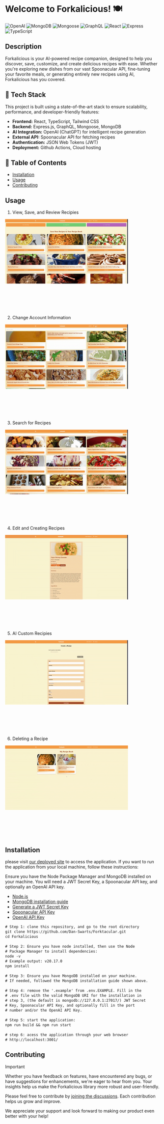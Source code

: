 <!-- prettier-ignore -->
# Welcome to Forkalicious! 🍽️

![OpenAI](https://img.shields.io/badge/ChatGPT-Integration-%2316A180?logo=openai) ![MongoDB](https://img.shields.io/badge/MongoDB-%23429E47?logo=mongoDB&logoColor=white) ![Mongoose](https://img.shields.io/badge/Mongoose-%23880000?logo=Mongoose&logoColor=white) ![GraphQL](https://img.shields.io/badge/GraphQL-%23F25CC0?logo=graphql) ![React](https://img.shields.io/badge/React-%2361DAFB?logo=react&logoColor=white) ![Express](https://img.shields.io/badge/Express-%23F0D951?logo=express&logoColor=black) ![TypeScript](https://img.shields.io/badge/TypeScript-%232D79C7?logo=typescript&logoColor=white)

## Description

Forkalicious is your AI-powered recipe companion, designed to help you discover, save, customize, and create delicious recipes with ease. Whether you're exploring new dishes from our vast Spoonacular API, fine-tuning your favorite meals, or generating entirely new recipes using AI, Forkalicious has you covered.

## 🚀 Tech Stack

This project is built using a state-of-the-art stack to ensure scalability, performance, and developer-friendly features:

- **Frontend:** React, TypeScript, Tailwind CSS
- **Backend:** Express.js, GraphQL, Mongoose, MongoDB
- **AI Integration:** OpenAI (ChatGPT) for intelligent recipe generation
- **External API:** Spoonacular API for fetching recipes
- **Authentication:** JSON Web Tokens (JWT)
- **Deployment:** Github Actions, Cloud hosting

## 📁 Table of Contents

- [Installation](#installation)
- [Usage](#usage)
- [Contributing](#contributing)

## Usage

1. View, Save, and Review Recipies

<img src="assets/RecipeView.gif"/>

<br/>
<br/>
<br/>
<br/>
<br/>
<br/>

2. Change Account Information

<img src="assets/AccountUpdate.gif"/>

<br/>
<br/>
<br/>
<br/>
<br/>
<br/>

3. Search for Recipes

<img src="assets/RecipeSearch.gif"/>

<br/>
<br/>
<br/>
<br/>
<br/>
<br/>

4. Edit and Creating Recipes

<img src="assets/RecipeEdit.gif"/>

<br/>
<br/>
<br/>
<br/>
<br/>
<br/>

5. AI Custom Recipies

<img src="assets/AIRecipe.gif"/>

<br/>
<br/>
<br/>
<br/>
<br/>
<br/>

6. Deleting a Recipe

<img src="assets/RecipeDelete.gif"/>

<br/>
<br/>
<br/>
<br/>
<br/>
<br/>

## Installation

please visit [our deployed site](https://forkalicious.onrender.com) to access the application. If you want to run the application from your local machine, follow these instructions:

Ensure you have the Node Package Manager and MongoDB installed on your machine. You will need a JWT Secret Key, a Spoonacular API key, and optionally an OpenAI API key.

- [Node.js](https://nodejs.org)
- [MongoDB installation guide](https://www.mongodb.com/docs/manual/installation/)
- [Generate a JWT Secret Key](https://pinetools.com/random-string-generator)
- [Spoonacular API Key](https://spoonacular.com/food-api/console#Dashboard)
- [OpenAI API Key](https://platform.openai.com/settings/organization/api-keys)

```shell
# Step 1: clone this repository, and go to the root directory
git clone https://github.com/Dan-Swarts/Forktacular.git
cd Forkalicious

# Step 2: Ensure you have node installed, then use the Node
# Package Manager to install dependencies:
node -v
# Example output: v20.17.0
npm install

# Step 3: Ensure you have MongoDB installed on your machine.
# If needed, followed the MongoDB installation guide shown above.

# Step 4: remove the '.example' from .env.EXAMPLE. Fill in the
# .env file with the valid MongoDB URI for the installation in
# step 3, (the default is mongodb://127.0.0.1:27017/) JWT Secret
# Key, Spoonacular API Key, and optionally fill in the port
# number and/or the OpenAI API Key.

# Step 5: start the application:
npm run build && npm run start

# step 6: acess the application through your web browser
# http://localhost:3001/
```

## Contributing

> [!IMPORTANT]
> Whether you have feedback on features, have encountered any bugs, or have suggestions for enhancements, we're eager to hear from you. Your insights help us make the Forkalicious library more robust and user-friendly.

Please feel free to contribute by [joining the discussions](https://github.com/Caryndcarter/Forkalicious/discussions). Each contribution helps us grow and improve.

We appreciate your support and look forward to making our product even better with your help!
